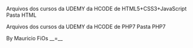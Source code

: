 Arquivos dos cursos da UDEMY da HCODE de HTML5+CSS3+JavaScript Pasta HTML
<p>
Arquivos dos cursos da UDEMY da HCODE de PHP7 Pasta PHP7
<p>
By Mauricio FiOs __=__
